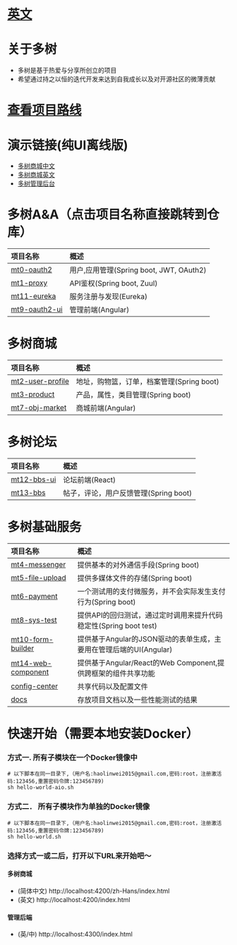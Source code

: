 # [英文](README.en-US.MD)
# 关于多树
- 多树是基于热爱与分享所创立的项目
- 希望通过持之以恒的迭代开发来达到自我成长以及对开源社区的微薄贡献
# [查看项目路线](https://github.com/publicdevop2019?tab=projects)
# 演示链接(纯UI离线版)
- [多树商城中文](https://mt7-obj-market.firebaseapp.com/zh-Hans/index.html)
- [多树商城英文](https://mt7-obj-market.firebaseapp.com/index.html)
- [多树管理后台](https://mt9-oauth2-ui.firebaseapp.com/index.html)
# 多树A&A（点击项目名称直接跳转到仓库）
|  项目名称  |  概述 |
|:---|:---|
|  [mt0-oauth2](https://github.com/publicdevop2019/mt0-oauth2 )  | 用户,应用管理(Spring boot, JWT, OAuth2)  |
|  [mt1-proxy](https://github.com/publicdevop2019/mt1-proxy)  |  API鉴权(Spring boot, Zuul)  |
|  [mt11-eureka](https://github.com/publicdevop2019/mt11-eureka)  |  服务注册与发现(Eureka)  |
|  [mt9-oauth2-ui](https://github.com/publicdevop2019/mt9-oauth2-ui)  |  管理前端(Angular)  |
# 多树商城
|  项目名称  |  概述  |
|:---|:---|
|  [mt2-user-profile](https://github.com/publicdevop2019/mt2-user-profile)  |  地址，购物篮，订单，档案管理(Spring boot)  |
|  [mt3-product](https://github.com/publicdevop2019/mt3-product )  | 产品，属性，类目管理(Spring boot)  |
|  [mt7-obj-market](https://github.com/publicdevop2019/mt7-obj-market )  | 商城前端(Angular)  |
# 多树论坛
|  项目名称  |  概述  |
|:---|:---|
|  [mt12-bbs-ui](https://github.com/publicdevop2019/mt12-bbs-ui)  |  论坛前端(React)  |
|  [mt13-bbs](https://github.com/publicdevop2019/mt13-bbs)  |  帖子，评论，用户反馈管理(Spring boot)  |
# 多树基础服务
|  项目名称  |  概述  |
|:---|:---|
|  [mt4-messenger](https://github.com/publicdevop2019/mt4-messenger)  |  提供基本的对外通信手段(Spring boot)  |
|  [mt5-file-upload](https://github.com/publicdevop2019/mt5-file-upload)  |  提供多媒体文件的存储(Spring boot)  |
|  [mt6-payment](https://github.com/publicdevop2019/mt6-payment )  | 一个测试用的支付微服务，并不会实际发生支付行为(Spring boot)  |
|  [mt8-sys-test](https://github.com/publicdevop2019/mt8-sys-test )  |  提供API的回归测试，通过定时调用来提升代码稳定性(Spring boot test) |
|  [mt10-form-builder](https://github.com/publicdevop2019/mt10-form-builder )  | 提供基于Angular的JSON驱动的表单生成，主要用在管理后端的UI(Angular)  |
|  [mt14-web-component](https://github.com/publicdevop2019/mt14-web-component )  | 提供基于Angular/React的Web Component,提供跨框架的组件共享功能  |
| [config-center]( https://github.com/publicdevop2019/config-center )  | 共享代码以及配置文件 |
|  [docs](https://github.com/publicdevop2019/docs  )  | 存放项目文档以及一些性能测试的结果 |
# 快速开始（需要本地安装Docker）
### 方式一. 所有子模块在一个Docker镜像中
``` shell script
# 以下脚本在同一目录下,（用户名:haolinwei2015@gmail.com,密码:root，注册激活码:123456,重置密码令牌:123456789)
sh hello-world-aio.sh
```
### 方式二． 所有子模块作为单独的Docker镜像
``` shell script
# 以下脚本在同一目录下,（用户名:haolinwei2015@gmail.com,密码:root，注册激活码:123456,重置密码令牌:123456789)
sh hello-world.sh
```
### 选择方式一或二后，打开以下URL来开始吧～
#### 多树商城
- (简体中文) http://localhost:4200/zh-Hans/index.html
- (英文) http://localhost:4200/index.html
#### 管理后端
- (英/中) http://localhost:4300/index.html